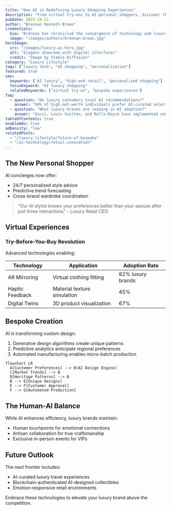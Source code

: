 ```yaml
---
title: "How AI is Redefining Luxury Shopping Experiences"
description: "From virtual try-ons to AI personal shoppers, discover the future of high-end retail powered by artificial intelligence."
pubDate: 2025-10-22
author: "Brennan Kenneth Brown"
credentials: 
  bio: "Brennan has chronicled the convergence of technology and luxury for over a decade."
  image: "/images/authors/brennan-brown.jpg"
heroImage:
  src: "/images/luxury-ai-hero.jpg"
  alt: "Elegant showroom with digital interfaces"
  credit: "Image by Stable Diffusion"
category: "Luxury Lifestyle"
tags: ["luxury tech", "AI shopping", "personalization"]
featured: true
seo:
  keywords: ["AI luxury", "high-end retail", "personalized shopping"]
  focusKeyword: "AI luxury shopping"
  relatedKeywords: ["virtual try-on", "bespoke experiences"]
faq:
  - question: "Do luxury consumers trust AI recommendations?"
    answer: "68% of high-net-worth individuals prefer AI-curated selections over human recommendations for certain categories."
  - question: "What luxury brands are leading in AI adoption?"
    answer: "Gucci, Louis Vuitton, and Rolls-Royce have implemented comprehensive AI strategies across customer touchpoints."
tableOfContents: true
enableAds: true
adDensity: "low"
relatedPosts:
  - "/luxury-lifestyle/future-of-bespoke"
  - "/ai-technology/retail-innovation"
---
```


## The New Personal Shopper
AI concierges now offer:
- 24/7 personalized style advice
- Predictive trend forecasting
- Cross-brand wardrobe coordination

> "Our AI stylist knows your preferences better than your spouse after just three interactions" - Luxury Retail CEO

## Virtual Experiences
### Try-Before-You-Buy Revolution
Advanced technologies enabling:

| Technology | Application | Adoption Rate |
|------------|-------------|---------------|
| AR Mirroring | Virtual clothing fitting | 82% luxury brands |
| Haptic Feedback | Material texture simulation | 45% |
| Digital Twins | 3D product visualization | 67% |

## Bespoke Creation
AI is transforming custom design:
1. Generative design algorithms create unique patterns
2. Predictive analytics anticipate regional preferences
3. Automated manufacturing enables micro-batch production

```mermaid
flowchart LR
  A[Customer Preferences] --> B(AI Design Engine)
  C[Market Trends] --> B
  D[Heritage Patterns] --> B
  B --> E[Unique Designs]
  E --> F[Customer Approval]
  F --> G[Automated Production]
```

## The Human-AI Balance
While AI enhances efficiency, luxury brands maintain:
- Human touchpoints for emotional connections
- Artisan collaboration for true craftsmanship
- Exclusive in-person events for VIPs

## Future Outlook
The next frontier includes:
- AI-curated luxury travel experiences
- Blockchain-authenticated AI-designed collectibles
- Emotion-responsive retail environments

Embrace these technologies to elevate your luxury brand above the competition.
